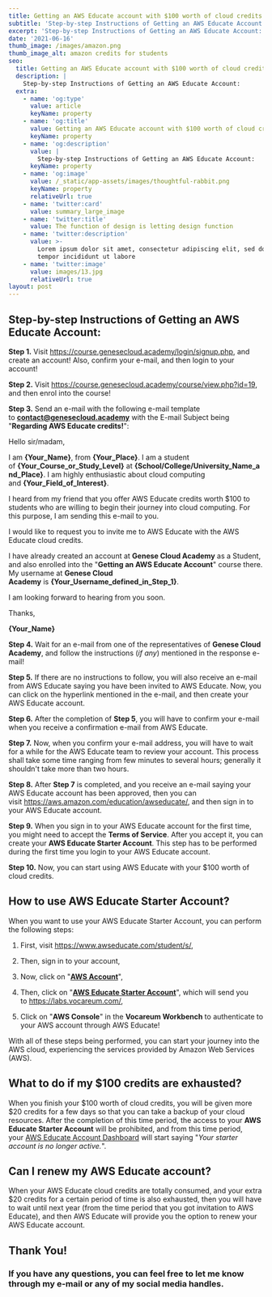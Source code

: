 ```yaml
---
title: Getting an AWS Educate account with $100 worth of cloud credits!
subtitle: 'Step-by-step Instructions of Getting an AWS Educate Account:'
excerpt: 'Step-by-step Instructions of Getting an AWS Educate Account:'
date: '2021-06-16'
thumb_image: /images/amazon.png
thumb_image_alt: amazon credits for students
seo:
  title: Getting an AWS Educate account with $100 worth of cloud credits!
  description: |
    Step-by-step Instructions of Getting an AWS Educate Account:
  extra:
    - name: 'og:type'
      value: article
      keyName: property
    - name: 'og:title'
      value: Getting an AWS Educate account with $100 worth of cloud credits!
      keyName: property
    - name: 'og:description'
      value: |
        Step-by-step Instructions of Getting an AWS Educate Account:
      keyName: property
    - name: 'og:image'
      value: /_static/app-assets/images/thoughtful-rabbit.png
      keyName: property
      relativeUrl: true
    - name: 'twitter:card'
      value: summary_large_image
    - name: 'twitter:title'
      value: The function of design is letting design function
    - name: 'twitter:description'
      value: >-
        Lorem ipsum dolor sit amet, consectetur adipiscing elit, sed do eiusmod
        tempor incididunt ut labore
    - name: 'twitter:image'
      value: images/13.jpg
      relativeUrl: true
layout: post
---
```

## Step-by-step Instructions of Getting an AWS Educate Account:&#xA;

**Step 1.** Visit <https://course.genesecloud.academy/login/signup.php>, and create an account! Also, confirm your e-mail, and then login to your account!

**Step 2.** Visit <https://course.genesecloud.academy/course/view.php?id=19>, and then enrol into the course!

**Step 3.** Send an e-mail with the following e-mail template to [**contact@genesecloud.academy**](mailto:contact@genesecloud.academy) with the E-mail Subject being "**Regarding AWS Educate credits!**":

Hello sir/madam,

I am **{Your_Name}**, from **{Your_Place}**. I am a student of **{Your_Course_or_Study_Level}** at **{School/College/University_Name_and_Place}**. I am highly enthusiastic about cloud computing and **{Your_Field_of_Interest}**.

I heard from my friend that you offer AWS Educate credits worth $100 to students who are willing to begin their journey into cloud computing. For this purpose, I am sending this e-mail to you.

I would like to request you to invite me to AWS Educate with the AWS Educate cloud credits.

I have already created an account at **Genese Cloud Academy** as a Student, and also enrolled into the "**Getting an AWS Educate Account**" course there. My username at **Genese Cloud Academy** is **{Your_Username_defined_in_Step\_1}**.

I am looking forward to hearing from you soon.

Thanks,

**{Your_Name}**

**Step 4.** Wait for an e-mail from one of the representatives of **Genese Cloud Academy**, and follow the instructions (*if any*) mentioned in the response e-mail!

**Step 5.** If there are no instructions to follow, you will also receive an e-mail from AWS Educate saying you have been invited to AWS Educate. Now, you can click on the hyperlink mentioned in the e-mail, and then create your AWS Educate account.

**Step 6.** After the completion of **Step 5**, you will have to confirm your e-mail when you receive a confirmation e-mail from AWS Educate.

**Step 7.** Now, when you confirm your e-mail address, you will have to wait for a while for the AWS Educate team to review your account. This process shall take some time ranging from few minutes to several hours; generally it shouldn't take more than two hours.

**Step 8.** After **Step 7** is completed, and you receive an e-mail saying your AWS Educate account has been approved, then you can visit <https://aws.amazon.com/education/awseducate/>, and then sign in to your AWS Educate account.

**Step 9.** When you sign in to your AWS Educate account for the first time, you might need to accept the **Terms of Service**. After you accept it, you can create your **AWS Educate Starter Account**. This step has to be performed during the first time you login to your AWS Educate account.

**Step 10.** Now, you can start using AWS Educate with your $100 worth of cloud credits.

## How to use AWS Educate Starter Account?

When you want to use your AWS Educate Starter Account, you can perform the following steps:

1.  First, visit <https://www.awseducate.com/student/s/>,

2.  Then, sign in to your account,

3.  Now, click on "[**AWS Account**](https://www.awseducate.com/student/s/awssite)",

4.  Then, click on "[**AWS Educate Starter Account**](https://www.awseducate.com/student/s/launch-starter)", which will send you to <https://labs.vocareum.com/>,

5.  Click on "**AWS Console**" in the **Vocareum Workbench** to authenticate to your AWS account through AWS Educate!

With all of these steps being performed, you can start your journey into the AWS cloud, experiencing the services provided by Amazon Web Services (AWS).

## What to do if my $100 credits are exhausted?

When you finish your $100 worth of cloud credits, you will be given more $20 credits for a few days so that you can take a backup of your cloud resources. After the completion of this time period, the access to your **AWS Educate Starter Account** will be prohibited, and from this time period, your [AWS Educate Account Dashboard](https://www.awseducate.com/student/s/awssite) will start saying "*Your starter account is no longer active.*".

## Can I renew my AWS Educate account?

When your AWS Educate cloud credits are totally consumed, and your extra $20 credits for a certain period of time is also exhausted, then you will have to wait until next year (from the time period that you got invitation to AWS Educate), and then AWS Educate will provide you the option to renew your AWS Educate account.

## Thank You!

### If you have any questions, you can feel free to let me know through my e-mail or any of my social media handles.

